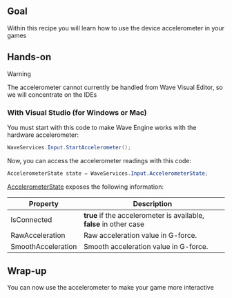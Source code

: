 ## Goal

Within this recipe you will learn how to use the device accelerometer in your games 

## Hands-on

>[!Warning]
>The accelerometer cannot currently be handled from Wave Visual Editor, so we will concentrate on the IDEs

### With Visual Studio (for Windows or Mac)

You must start with this code to make Wave Engine works with the hardware accelerometer:

```C#
WaveServices.Input.StartAccelerometer();
```

Now, you can access the accelerometer readings with this code:

```C#
AccelerometerState state = WaveServices.Input.AccelerometerState;
```

[AccelerometerState](xref:WaveEngine.Common.Input.AccelerometerState)
exposes the following information:

| Property | Description |
|---	|---	|
|IsConnected| **true** if the accelerometer is available, **false** in other case|
|RawAcceleration| Raw acceleration value in G-force.|
|SmoothAcceleration | Smooth acceleration value in G-force.|

## Wrap-up

You can now use the accelerometer to make your game more interactive